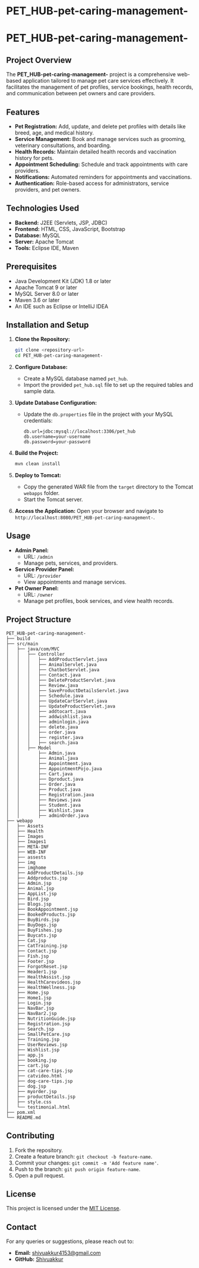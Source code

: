 # PET_HUB-pet-caring-management-
# PET_HUB-pet-caring-management-

## Project Overview

The **PET_HUB-pet-caring-management-** project is a comprehensive web-based application tailored to manage pet care services effectively. It facilitates the management of pet profiles, service bookings, health records, and communication between pet owners and care providers.

## Features

- **Pet Registration:** Add, update, and delete pet profiles with details like breed, age, and medical history.
- **Service Management:** Book and manage services such as grooming, veterinary consultations, and boarding.
- **Health Records:** Maintain detailed health records and vaccination history for pets.
- **Appointment Scheduling:** Schedule and track appointments with care providers.
- **Notifications:** Automated reminders for appointments and vaccinations.
- **Authentication:** Role-based access for administrators, service providers, and pet owners.

## Technologies Used

- **Backend:** J2EE (Servlets, JSP, JDBC)
- **Frontend:** HTML, CSS, JavaScript, Bootstrap
- **Database:** MySQL
- **Server:** Apache Tomcat
- **Tools:** Eclipse IDE, Maven

## Prerequisites

- Java Development Kit (JDK) 1.8 or later
- Apache Tomcat 9 or later
- MySQL Server 8.0 or later
- Maven 3.6 or later
- An IDE such as Eclipse or IntelliJ IDEA

## Installation and Setup

1. **Clone the Repository:**
   ```bash
   git clone <repository-url>
   cd PET_HUB-pet-caring-management-
   ```

2. **Configure Database:**
   - Create a MySQL database named `pet_hub`.
   - Import the provided `pet_hub.sql` file to set up the required tables and sample data.

3. **Update Database Configuration:**
   - Update the `db.properties` file in the project with your MySQL credentials:
     ```properties
     db.url=jdbc:mysql://localhost:3306/pet_hub
     db.username=your-username
     db.password=your-password
     ```

4. **Build the Project:**
   ```bash
   mvn clean install
   ```

5. **Deploy to Tomcat:**
   - Copy the generated WAR file from the `target` directory to the Tomcat `webapps` folder.
   - Start the Tomcat server.

6. **Access the Application:**
   Open your browser and navigate to `http://localhost:8080/PET_HUB-pet-caring-management-`.

## Usage

- **Admin Panel:**
  - URL: `/admin`
  - Manage pets, services, and providers.
- **Service Provider Panel:**
  - URL: `/provider`
  - View appointments and manage services.
- **Pet Owner Panel:**
  - URL: `/owner`
  - Manage pet profiles, book services, and view health records.

## Project Structure

```
PET_HUB-pet-caring-management-
├── build
├── src/main
│   ├── java/com/MVC
│   │   ├── Controller
│   │   │   ├── AddProductServlet.java
│   │   │   ├── AnimalServlet.java
│   │   │   ├── ChatbotServlet.java
│   │   │   ├── Contact.java
│   │   │   ├── DeleteProductServlet.java
│   │   │   ├── Review.java
│   │   │   ├── SaveProductDetailsServlet.java
│   │   │   ├── Schedule.java
│   │   │   ├── UpdateCartServlet.java
│   │   │   ├── UpdateProductServlet.java
│   │   │   ├── addtocart.java
│   │   │   ├── addwishlist.java
│   │   │   ├── adminlogin.java
│   │   │   ├── delete.java
│   │   │   ├── order.java
│   │   │   ├── register.java
│   │   │   ├── search.java
│   │   ├── Model
│   │       ├── Admin.java
│   │       ├── Animal.java
│   │       ├── Appointment.java
│   │       ├── AppointmentPojo.java
│   │       ├── Cart.java
│   │       ├── Dproduct.java
│   │       ├── Order.java
│   │       ├── Product.java
│   │       ├── Registration.java
│   │       ├── Reviews.java
│   │       ├── Student.java
│   │       ├── Wishlist.java
│   │       ├── adminOrder.java
├── webapp
│   ├── Assets
│   ├── Health
│   ├── Images
│   ├── Images1
│   ├── META-INF
│   ├── WEB-INF
│   ├── assests
│   ├── img
│   ├── imghome
│   ├── AddProductDetails.jsp
│   ├── Addproducts.jsp
│   ├── Admin.jsp
│   ├── Animal.jsp
│   ├── AppList.jsp
│   ├── Bird.jsp
│   ├── Blogs.jsp
│   ├── BookAppointment.jsp
│   ├── BookedProducts.jsp
│   ├── BuyBirds.jsp
│   ├── BuyDogs.jsp
│   ├── BuyFishes.jsp
│   ├── Buycats.jsp
│   ├── Cat.jsp
│   ├── CatTraining.jsp
│   ├── Contact.jsp
│   ├── Fish.jsp
│   ├── Footer.jsp
│   ├── ForgotReset.jsp
│   ├── Header1.jsp
│   ├── HealthAssist.jsp
│   ├── HealthCarevideos.jsp
│   ├── HealthWellness.jsp
│   ├── Home.jsp
│   ├── Home1.jsp
│   ├── Login.jsp
│   ├── NavBar.jsp
│   ├── NavBar2.jsp
│   ├── NutritionGuide.jsp
│   ├── Registration.jsp
│   ├── Search.jsp
│   ├── SmallPetCare.jsp
│   ├── Training.jsp
│   ├── UserReviews.jsp
│   ├── Wishlist.jsp
│   ├── app.js
│   ├── booking.jsp
│   ├── cart.jsp
│   ├── cat-care-tips.jsp
│   ├── catvideo.html
│   ├── dog-care-tips.jsp
│   ├── dog.jsp
│   ├── myorder.jsp
│   ├── productDetails.jsp
│   ├── style.css
│   └── testimonial.html
├── pom.xml
└── README.md
```

## Contributing

1. Fork the repository.
2. Create a feature branch: `git checkout -b feature-name`.
3. Commit your changes: `git commit -m 'Add feature name'`.
4. Push to the branch: `git push origin feature-name`.
5. Open a pull request.

## License

This project is licensed under the [MIT License](LICENSE).

## Contact

For any queries or suggestions, please reach out to:
- **Email:** shivuakkur4153@gmail.com
- **GitHub:** [Shivuakkur](https://github.com/Shivuakkur)
